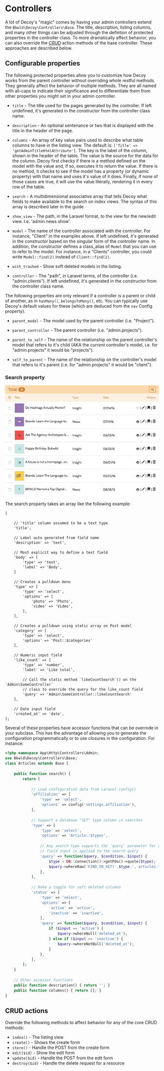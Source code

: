 # Controllers

A lot of Decoy's "magic" comes by having your admin controllers extend the `Bkwld\Decoy\Controllers\Base`.  The title, description, listing columns, and many other things can be adjusted through the defintion of protected properties in the controller class.  To more dramatically affect behavior, you can also override the [CRUD](https://en.wikipedia.org/wiki/Create,_read,_update_and_delete) action methods of the base controller.  These approaches are described below.  

## Configurable properties

The following protected properties allow you to customize how Decoy works from the parent controller without overriding whole restful methods.  They generally affect the behavior of multiple methods.  They are all named with all-caps to indicate their significance and to differentiate them from other properties you might set in your admin controller.

* `title` - The title used for the pages generated by the controller. If left undefined, it's generated in the constructor from the controller class name.

* `description` - An optional sentenance or two that is displayed with the title in the header of the page.

* `columns` - An array of key value pairs used to describe what table columns to have in the listing view.  The default is: `['Title' => 'getAdminTitleHtmlAttribute']`.  The key is the label of the column, shown in the header of the table.  The value is the source for the data for the column.  Decoy first checks if there is a method defined on the model with the value and, if so, executes it to return the value.  If there is no method, it checks to see if the model has a property (or dynamic property) with that name and uses it's value of it does.  Finally, if none of those cases are true, it will use the value literally, rendering it in every row of the table.

* `search` - A multidimensional associative array that tells Decoy what fields to make available to the search on index views.  The syntax of this array is described later in the guide

* `show_view` - The path, in the Laravel format, to the view for the new/edit view.  I.e. 'admin.news.show'.

* `model` - The name of the controller associated with the controller.  For instance, "Client" in the examples above.  If left undefined, it's generated in the constructor based on the singular form of the controller name.  In addition, the constructor defines a class_alias of `Model` that you can use to refer to the model.  For instance, in a "Clients" controller, you could write `Model::find(2)` instead of `Client::find(2)`.

* `with_trashed` - Show soft deleted models in the listing.

* `controller` - The "path", in Laravel terms, of the controller (i.e. "admin.clients").  If left undefined, it's generated in the constructor from the controller class name.

The following properties are only relevant if a controller is a parent or child of another, as in `hasMany()`, `belongsToMany()`, etc.  You can typically use Decoy's default values for these (which are deduced from the `nav` Config property).

* `parent_model` - The model used by the parent controller (i.e. "Project").

* `parent_controller` - The parent controller (i.e. "admin.projects").

* `parent_to_self` - The name of the relationship on the parent controller's model that refers to it's child (AKA the *current* controller's model, i.e. for "admin.projects" it would be "projects").

* `self_to_parent` - The name of the relationship on the controller's model that refers to it's parent (i.e. for "admin.projects" it would be "client").


### Search property

![](assets/img/search.gif)

The search property takes an array like the following example:

```php?start_inline=1
[

    // 'title' column assumed to be a text type
    'title',

    // Label auto generated from field name
    'description' => 'text',

    // Most explicit way to define a text field
    'body' => [
        'type' => 'text',
        'label' => 'Body',
    ]

    // Creates a pulldown menu
    'type' => [
        'type' => 'select',
        'options' => [
            'photo' => 'Photo',
            'video' => 'Video',
        ],
    ],

    // Creates a pulldown using static array on Post model
    'category' => [
        'type' => 'select',
        'options' => 'Post::$categories'
    ],

    // Numeric input field
    'like_count' => [
        'type' => 'number',
        'label' => 'Like total',

        // Call the static method `likeCountSearch`() on the `Admin\SomeController`
        // class to override the query for the like_count field
        'query' => 'Admin\SomeController::likeCountSearch'
    ],

    // Date input field
    'created_at' => 'date',
];
```

Several of these properties have accessor functions that can be overrode in your subclass.  This has the advantage of allowing you to generate the configuration programmatically or to use closures in the configuration.  For instance:

```php
<?php namespace App\Http\Controllers\Admin;
use Bkwld\Decoy\Controllers\Base;
class Articles extends Base {

    public function search() {
        return [

            // Load configuration data from Laravel config()
            'affiliation' => [
                'type' => 'select',
                'options' => config('settings.affiliation'),
            ],

            // Support a database "SET" type column in searches
            'type' => [
                'type' => 'select',
                'options' => 'Article::$types',

                // Any search type supports the `query` parameter for change how the
                // field input is applied to the search query
                'query' => function($query, $condition, $input) {
                    $type = DB::connection()->getPdo()->quote($type);
                    $query->whereRaw('FIND_IN_SET('.$type.', articles.type)');
                },
            ],

            // Make a toggle for soft deleted columns
            'status' => [
                'type' => 'select',
                'options' => [
                    'active' => 'active',
                    'inactive' => 'inactive',
                ],
                'query' => function($query, $condition, $input) {
                    if ($input == 'active') {
                        $query->whereNull('deleted_at');
                    } else if ($input == 'inactive') {
                        $query->whereNotNull('deleted_at');
                    }
                },
            ],
        ];
    }

    // Other accessor functions
    public function description() { return ''; }
    public function columns() { return []; }
}
```

## CRUD actions

Override the following methods to affect behavior for any of the core CRUD methods:

- `index()` - The listing view
- `create()` - Shows the create form
- `store()` - Handle the POST from the create form
- `edit($id)` - Show the edit form
- `update($id)` - Handle the POST from the edit form
- `destroy($id)` - Handle the delete request for a resource
